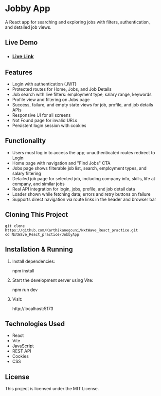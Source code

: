 # Jobby App

A React app for searching and exploring jobs with filters, authentication, and detailed job views.

## Live Demo

- ### [Live Link](https://jobbyak.ccbp.tech/)

## Features

- Login with authentication (JWT)
- Protected routes for Home, Jobs, and Job Details
- Job search with live filters: employment type, salary range, keywords
- Profile view and filtering on Jobs page
- Success, failure, and empty state views for job, profile, and job details APIs
- Responsive UI for all screens
- Not Found page for invalid URLs
- Persistent login session with cookies

## Functionality

- Users must log in to access the app; unauthenticated routes redirect to Login
- Home page with navigation and "Find Jobs" CTA
- Jobs page shows filterable job list, search, employment types, and salary filtering
- Detailed job page for selected job, including company info, skills, life at company, and similar jobs
- Real API integration for login, jobs, profile, and job detail data
- Loader shown while fetching data; errors and retry buttons on failure
- Supports direct navigation via route links in the header and browser bar

## Cloning This Project

    git clone https://github.com/Karthikanegouni/NxtWave_React_practice.git
    cd NxtWave_React_practice/JobbyApp

## Installation & Running

1. Install dependencies:

   npm install

2. Start the development server using Vite:

   npm run dev

3. Visit:

   http://localhost:5173

## Technologies Used

- React
- Vite
- JavaScript
- REST API
- Cookies
- CSS

## License

This project is licensed under the MIT License.
